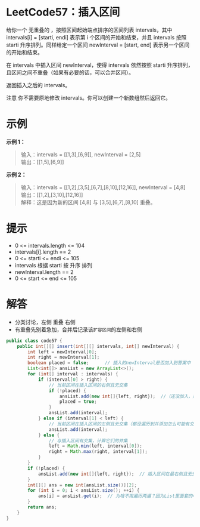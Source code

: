 # LeetCode57：插入区间
给你一个 无重叠的 ，按照区间起始端点排序的区间列表 intervals，其中 intervals[i] = [starti, endi] 表示第 i 个区间的开始和结束，并且 intervals 按照 starti 升序排列。同样给定一个区间 newInterval = [start, end] 表示另一个区间的开始和结束。

在 intervals 中插入区间 newInterval，使得 intervals 依然按照 starti 升序排列，且区间之间不重叠（如果有必要的话，可以合并区间）。

返回插入之后的 intervals。

注意 你不需要原地修改 intervals。你可以创建一个新数组然后返回它。

# 示例

**示例 1：**

>输入：intervals = [[1,3],[6,9]], newInterval = [2,5]  
输出：[[1,5],[6,9]]

**示例 2：**

>输入：intervals = [[1,2],[3,5],[6,7],[8,10],[12,16]], newInterval = [4,8]  
输出：[[1,2],[3,10],[12,16]]  
解释：这是因为新的区间 [4,8] 与 [3,5],[6,7],[8,10] 重叠。

# 提示

- 0 <= intervals.length <= 104
- intervals[i].length == 2
- 0 <= starti <= endi <= 105
- intervals 根据 starti 按 升序 排列
- newInterval.length == 2
- 0 <= start <= end <= 105

# 解答
- 分类讨论，左侧 重叠 右侧
- 有重叠先别着急加，合并后记录该`扩容区间`的左侧和右侧
```java
public class code57 {
    public int[][] insert(int[][] intervals, int[] newInterval) {
        int left = newInterval[0];
        int right = newInterval[1];
        boolean placed = false;      // 插入的newInterval是否加入到答案中
        List<int[]> ansList = new ArrayList<>();
        for (int[] interval : intervals) {
            if (interval[0] > right) {
                // 当前区间在插入区间的右侧且无交集
                if (!placed) {
                    ansList.add(new int[]{left, right});  //（还没加入，那得加！）
                    placed = true;
                }
                ansList.add(interval);
            } else if (interval[1] < left) {
                // 当前区间在插入区间的左侧且无交集（都没遍历到并添加怎么可能有交集？placed判断也省了）
                ansList.add(interval);
            } else {
                // 与插入区间有交集，计算它们的并集
                left = Math.min(left, interval[0]);
                right = Math.max(right, interval[1]);
            }
        }
        if (!placed) {
            ansList.add(new int[]{left, right});  // 插入区间在最右侧且无交集，要加啊！
        }
        int[][] ans = new int[ansList.size()][2];
        for (int i = 0; i < ansList.size(); ++i) {
            ans[i] = ansList.get(i);  // 为啥不用遍历两遍？因为List里面套的<int[]>
        }
        return ans;
    }
}
```